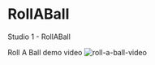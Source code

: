 # RollABall
 Studio 1 - RollABall

Roll A Ball demo video
![roll-a-ball-video](https://youtu.be/4H-dhiKr5us)
